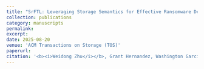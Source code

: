 ```yaml
---
title: "SrFTL: Leveraging Storage Semantics for Effective Ransomware Defense in Flash-based SSDs"
collection: publications
category: manuscripts
permalink: 
excerpt: 
date: 2025-08-20
venue: 'ACM Transactions on Storage (TOS)'
paperurl: 
citation: '<b><i>Weidong Zhu</i></b>, Grant Hernandez, Washington Garcia, Hunter Searle, Dave (Jing) Tian, Sara Rampazzi and Kevin Butler. Minding the Semantic Gap for Effective Storage-Based Ransomware Defense. In ACM Transactions on Storage, 2025.'
---
```


